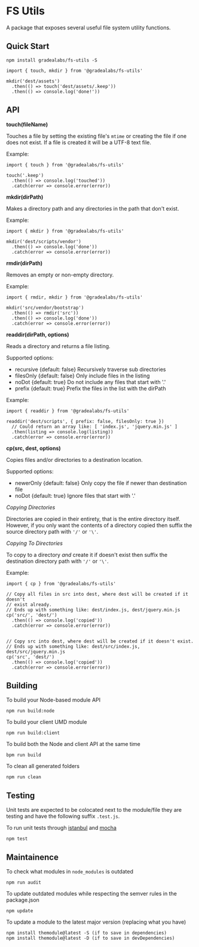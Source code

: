 # FS Utils

A package that exposes several useful file system utility functions.

## Quick Start

    npm install gradealabs/fs-utils -S

    import { touch, mkdir } from '@gradealabs/fs-utils'

    mkdir('dest/assets')
      .then(() => touch('dest/assets/.keep'))
      .then(() => console.log('done!'))

## API

**touch(fileName)**

Touches a file by setting the existing file's `mtime` or creating the file if
one does not exist. If a file is created it will be a UTF-8 text file.

Example:

    import { touch } from '@gradealabs/fs-utils'

    touch('.keep')
      .then(() => console.log('touched'))
      .catch(error => console.error(error))

**mkdir(dirPath)**

Makes a directory path and any directories in the path that don't exist.

Example:

    import { mkdir } from '@gradealabs/fs-utils'

    mkdir('dest/scripts/vendor')
      .then(() => console.log('done'))
      .catch(error => console.error(error))

**rmdir(dirPath)**

Removes an empty or non-empty directory.

Example:

    import { rmdir, mkdir } from '@gradealabs/fs-utils'

    mkdir('src/vendor/bootstrap')
      .then(() => rmdir('src'))
      .then(() => console.log('done'))
      .catch(error => console.error(error))

**readdir(dirPath, options)**

Reads a directory and returns a file listing.

Supported options:

- recursive {default: false} Recursively traverse sub directories
- filesOnly {default: false} Only include files in the listing
- noDot {default: true} Do not include any files that start with '.'
- prefix {default: true} Prefix the files in the list with the dirPath

Example:

    import { readdir } from '@gradealabs/fs-utils'

    readdir('dest/scripts', { prefix: false, filesOnly: true })
      // Could return an array like: [ 'index.js', 'jquery.min.js' ]
      .then(listing => console.log(listing))
      .catch(error => console.error(error))

**cp(src, dest, options)**

Copies files and/or directories to a destination location.

Supported options:

- newerOnly {default: false} Only copy the file if newer than destination file
- noDot {default: true} Ignore files that start with '.'

*Copying Directories*

Directories are copied in their entirety, that is the entire directory itself.
However, if you only want the contents of a directory copied then suffix the
source directory path with `'/'` or `'\'`.

*Copying To Directories*

To copy to a directory *and* create it if doesn't exist then suffix the
destination directory path with `'/'` or `'\'`.

Example:

    import { cp } from '@gradealabs/fs-utils'

    // Copy all files in src into dest, where dest will be created if it doesn't
    // exist already.
    // Ends up with something like: dest/index.js, dest/jquery.min.js
    cp('src/', 'dest/')
      .then(() => console.log('copied'))
      .catch(error => console.error(error))


    // Copy src into dest, where dest will be created if it doesn't exist.
    // Ends up with something like: dest/src/index.js, dest/src/jquery.min.js
    cp('src', 'dest/')
      .then(() => console.log('copied'))
      .catch(error => console.error(error))

## Building

To build your Node-based module API

    npm run build:node

To build your client UMD module

    npm run build:client

To build both the Node and client API at the same time

    bpm run build

To clean all generated folders

    npm run clean

## Testing

Unit tests are expected to be colocated next to the module/file they are testing
and have the following suffix `.test.js`.

To run unit tests through [istanbul](https://istanbul.js.org/) and
[mocha](http://mochajs.org/)

    npm test

## Maintainence

To check what modules in `node_modules` is outdated

    npm run audit

To update outdated modules while respecting the semver rules in the package.json

    npm update

To update a module to the latest major version (replacing what you have)

    npm install themodule@latest -S (if to save in dependencies)
    npm install themodule@latest -D (if to save in devDependencies)
